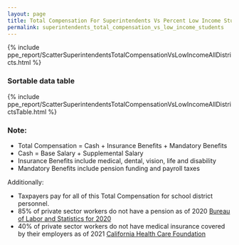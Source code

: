 ```yaml
---
layout: page
title: Total Compensation For Superintendents Vs Percent Low Income Students
permalink: superintendents_total_compensation_vs_low_income_students
---
```



{% include ppe_report/ScatterSuperintendentsTotalCompensationVsLowIncomeAllDistricts.html %}

### Sortable data table 

{% include ppe_report/ScatterSuperintendentsTotalCompensationVsLowIncomeAllDistrictsTable.html %}

### Note:
- Total Compensation = Cash + Insurance Benefits + Mandatory Benefits
- Cash = Base Salary + Supplemental Salary
- Insurance Benefits include medical, dental, vision, life and disability
- Mandatory Benefits include pension funding and payroll taxes

Additionally:
- Taxpayers pay for all of this Total Compensation for school district personnel.
- 85% of private sector workers do not have a pension as of 2020 [Bureau of Labor and Statistics for 2020](https://www.bls.gov/opub/ted/2021/67-percent-of-private-industry-workers-had-access-to-retirement-plans-in-2020.htm)
- 40% of private sector workers do not have medical insurance covered by their employers as of 2021 [California Health Care Foundation](https://www.chcf.org/publication/2021-edition-california-employer-health-benefits/)

